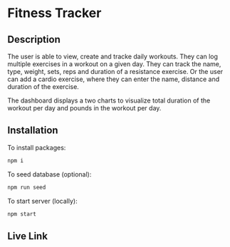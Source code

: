 # Fitness Tracker

## Description
The user is able to view, create and tracke daily workouts. They can log multiple exercises in a workout on a given day. They can track the name, type, weight, sets, reps and duration of a resistance exercise. Or the user can add a cardio exercise, where they can enter the name, distance and duration of the exercise.

The dashboard displays a two charts to visualize total duration of the workout per day and pounds in the workout per day.

## Installation
To install packages:
```bash
npm i
```
To seed database (optional):
```bash
npm run seed
```
To start server (locally):
```bash
npm start
```

## Live Link